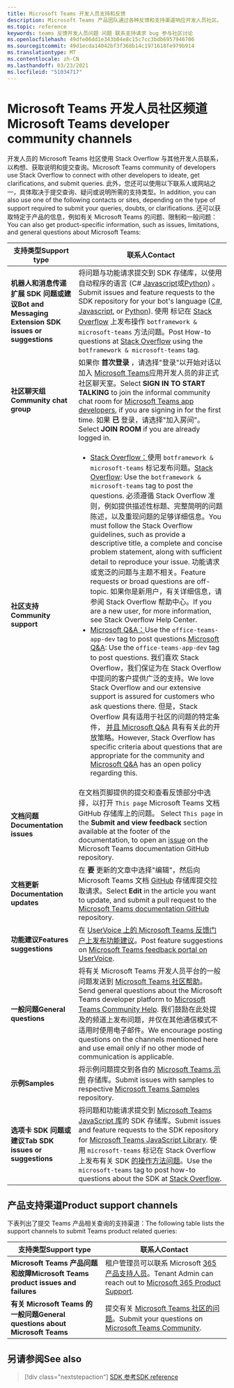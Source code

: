 ```yaml
---
title: Microsoft Teams 开发人员支持和反馈
description: Microsoft Teams 产品团队通过各种反馈和支持渠道响应开发人员社区。
ms.topic: reference
keywords: teams 反馈开发人员问题 问题 联系支持请求 bug 参与社区讨论
ms.openlocfilehash: 49dfe06dd1e343b04e8c15c7cc3bdb6957946706
ms.sourcegitcommit: 49d1ecda14042bf3f368b14c1971618fe979b914
ms.translationtype: MT
ms.contentlocale: zh-CN
ms.lasthandoff: 03/23/2021
ms.locfileid: "51034717"
---
```

# <a name="microsoft-teams-developer-community-channels"></a><span data-ttu-id="7350e-104">Microsoft Teams 开发人员社区频道</span><span class="sxs-lookup"><span data-stu-id="7350e-104">Microsoft Teams developer community channels</span></span>

<span data-ttu-id="7350e-105">开发人员的 Microsoft Teams 社区使用 Stack Overflow 与其他开发人员联系，以构想、获取说明和提交查询。</span><span class="sxs-lookup"><span data-stu-id="7350e-105">Microsoft Teams community of developers use Stack Overflow to connect with other developers to ideate, get clarifications, and submit queries.</span></span> <span data-ttu-id="7350e-106">此外，您还可以使用以下联系人或网站之一，具体取决于提交查询、疑问或说明所需的支持类型。</span><span class="sxs-lookup"><span data-stu-id="7350e-106">In addition, you can also use one of the following contacts or sites, depending on the type of support required to submit your queries, doubts, or clarifications.</span></span> <span data-ttu-id="7350e-107">还可以获取特定于产品的信息，例如有关 Microsoft Teams 的问题、限制和一般问题：</span><span class="sxs-lookup"><span data-stu-id="7350e-107">You can also get product-specific information, such as issues, limitations, and general questions about Microsoft Teams:</span></span>

|            <span data-ttu-id="7350e-108">**支持类型**</span><span class="sxs-lookup"><span data-stu-id="7350e-108">**Support type**</span></span>            |               <span data-ttu-id="7350e-109">**联系人**</span><span class="sxs-lookup"><span data-stu-id="7350e-109">**Contact**</span></span>                                                                                  |
|-----------------------------------------------------|---------------------------------------------------------------------------------------------------------------------------------------------------------------------------------------------------------------------------------------------------------------------------------------------------------------------------------------------------------------------------------------------------------------------------------------------------------------------------------------------------|
|         <span data-ttu-id="7350e-110">**机器人和消息传递扩展 SDK 问题或建议**</span><span class="sxs-lookup"><span data-stu-id="7350e-110">**Bot and Messaging Extension SDK issues or suggestions**</span></span>         | <span data-ttu-id="7350e-111">将问题与功能请求提交到 SDK 存储库，以使用自动程序的语言 (C# [](https://github.com/Microsoft/botbuilder-dotnet/) [Javascript](https://github.com/Microsoft/botbuilder-js)或[Python](https://github.com/Microsoft/botbuilder-python)) 。</span><span class="sxs-lookup"><span data-stu-id="7350e-111">Submit issues and feature requests to the SDK repository for your bot's language ([C#](https://github.com/Microsoft/botbuilder-dotnet/), [Javascript](https://github.com/Microsoft/botbuilder-js), or [Python](https://github.com/Microsoft/botbuilder-python)).</span></span> <span data-ttu-id="7350e-112">使用 标记在 [Stack Overflow](https://stackoverflow.com/questions/tagged/botframework%20microsoft-teams) 上发布操作 `botframework & microsoft-teams` 方法问题。</span><span class="sxs-lookup"><span data-stu-id="7350e-112">Post How-to questions at [Stack Overflow](https://stackoverflow.com/questions/tagged/botframework%20microsoft-teams) using the `botframework & microsoft-teams` tag.</span></span>   |
|         <span data-ttu-id="7350e-113">**社区聊天组**</span><span class="sxs-lookup"><span data-stu-id="7350e-113">**Community chat group**</span></span>         |  <span data-ttu-id="7350e-114">如果你 **首次登录** ，请选择"登录"以开始对话以加入 [Microsoft Teams](https://gitter.im/OfficeDev/MicrosoftTeamsAppDev)应用开发人员的非正式社区聊天室。</span><span class="sxs-lookup"><span data-stu-id="7350e-114">Select **SIGN IN TO START TALKING** to join the informal community chat room for [Microsoft Teams app developers](https://gitter.im/OfficeDev/MicrosoftTeamsAppDev), if you are signing in for the first time.</span></span> <span data-ttu-id="7350e-115">如果 **已** 登录，请选择"加入房间"。</span><span class="sxs-lookup"><span data-stu-id="7350e-115">Select **JOIN ROOM** if you are already logged in.</span></span>      |
|            <span data-ttu-id="7350e-116">**社区支持**</span><span class="sxs-lookup"><span data-stu-id="7350e-116">**Community support**</span></span>             |     <ul><li> <span data-ttu-id="7350e-117">[Stack Overflow：](https://stackoverflow.com/questions/tagged/microsoft-teams)使用 `botframework & microsoft-teams` 标记发布问题。</span><span class="sxs-lookup"><span data-stu-id="7350e-117">[Stack Overflow](https://stackoverflow.com/questions/tagged/microsoft-teams): Use the `botframework & microsoft-teams` tag to post the questions.</span></span> <span data-ttu-id="7350e-118">必须遵循 Stack Overflow 准则，例如提供描述性标题、完整简明的问题陈述，以及重现问题的足够详细信息。</span><span class="sxs-lookup"><span data-stu-id="7350e-118">You must follow the Stack Overflow guidelines, such as provide a descriptive title, a complete and concise problem statement, along with sufficient detail to reproduce your issue.</span></span> <span data-ttu-id="7350e-119">功能请求或宽泛的问题与主题不相关。</span><span class="sxs-lookup"><span data-stu-id="7350e-119">Feature requests or broad questions are off-topic.</span></span> <span data-ttu-id="7350e-120">如果你是新用户，有关详细信息，请参阅 Stack Overflow 帮助中心。</span><span class="sxs-lookup"><span data-stu-id="7350e-120">If you are a new user, for more information, see Stack Overflow Help Center.</span></span> </li>                                                                                                                                                                       <li>  <span data-ttu-id="7350e-121">[Microsoft Q&A：](/answers/topics/office-teams-app-dev.html)Use the `office-teams-app-dev` tag to post questions.</span><span class="sxs-lookup"><span data-stu-id="7350e-121">[Microsoft Q&A](/answers/topics/office-teams-app-dev.html): Use the `office-teams-app-dev` tag to post questions.</span></span> <span data-ttu-id="7350e-122">我们喜欢 Stack Overflow，我们保证为在 Stack Overflow 中提问的客户提供广泛的支持。</span><span class="sxs-lookup"><span data-stu-id="7350e-122">We love Stack Overflow and our extensive support is assured for customers who ask questions there.</span></span> <span data-ttu-id="7350e-123">但是，Stack Overflow 具有适用于社区的问题的特定条件， [并且 Microsoft Q&A](/answers/topics/office-teams-app-dev.html) 具有有关此的开放策略。</span><span class="sxs-lookup"><span data-stu-id="7350e-123">However, Stack Overflow has specific criteria about questions that are appropriate for the community and [Microsoft Q&A](/answers/topics/office-teams-app-dev.html) has an open policy regarding this.</span></span>  </li> </ul>                                                                                            |
|  <span data-ttu-id="7350e-124">**文档问题**</span><span class="sxs-lookup"><span data-stu-id="7350e-124">**Documentation issues**</span></span>  |        <span data-ttu-id="7350e-125">在文档页脚提供的提交和查看反馈部分中选择，以打开 `This page` Microsoft Teams 文档[](https://github.com/MicrosoftDocs/msteams-docs/issues)GitHub 存储库上的问题。 </span><span class="sxs-lookup"><span data-stu-id="7350e-125">Select `This page` in the **Submit and view feedback** section available at the footer of the documentation, to open an [issue](https://github.com/MicrosoftDocs/msteams-docs/issues) on the Microsoft Teams documentation GitHub repository.</span></span>                                                                                                                                                                                            |
|  <span data-ttu-id="7350e-126">**文档更新**</span><span class="sxs-lookup"><span data-stu-id="7350e-126">**Documentation updates**</span></span>           |     <span data-ttu-id="7350e-127">在 **要** 更新的文章中选择"编辑"，然后向 Microsoft Teams 文档 [GitHub](https://github.com/MicrosoftDocs/msteams-docs) 存储库提交拉取请求。</span><span class="sxs-lookup"><span data-stu-id="7350e-127">Select **Edit** in the article you want to update, and submit a pull request to the [Microsoft Teams documentation GitHub](https://github.com/MicrosoftDocs/msteams-docs) repository.</span></span>                                                                                                                                                           |
|       <span data-ttu-id="7350e-128">**功能建议**</span><span class="sxs-lookup"><span data-stu-id="7350e-128">**Features suggestions**</span></span>       |                                                                                                                                                                      <span data-ttu-id="7350e-129">在 [UserVoice 上的 Microsoft Teams 反馈门户上发布功能建议](https://microsoftteams.uservoice.com/forums/555103-public-preview/category/182881-developer-platform)。</span><span class="sxs-lookup"><span data-stu-id="7350e-129">Post feature suggestions on [Microsoft Teams feedback portal on UserVoice](https://microsoftteams.uservoice.com/forums/555103-public-preview/category/182881-developer-platform).</span></span>                                                                                                                                                                      |
|       <span data-ttu-id="7350e-130">**一般问题**</span><span class="sxs-lookup"><span data-stu-id="7350e-130">**General questions**</span></span>         |<span data-ttu-id="7350e-131">将有关 Microsoft Teams 开发人员平台的一般问题发送到 [Microsoft Teams 社区帮助](mailto:microsoftteamsdev@microsoft.com)。</span><span class="sxs-lookup"><span data-stu-id="7350e-131">Send general questions about the Microsoft Teams developer platform to [Microsoft Teams Community Help](mailto:microsoftteamsdev@microsoft.com).</span></span> <span data-ttu-id="7350e-132">我们鼓励在此处提及的频道上发布问题，并仅在其他通信模式不适用时使用电子邮件。</span><span class="sxs-lookup"><span data-stu-id="7350e-132">We encourage posting questions on the channels mentioned here and use email only if no other mode of communication is applicable.</span></span>                                                                                                                                                                      |
|        <span data-ttu-id="7350e-133">**示例**</span><span class="sxs-lookup"><span data-stu-id="7350e-133">**Samples**</span></span>         | <span data-ttu-id="7350e-134">将示例问题提交到各自的 [Microsoft Teams 示例](/microsoftteams/platform/tutorials/code-samples) 存储库。</span><span class="sxs-lookup"><span data-stu-id="7350e-134">Submit issues with samples to respective [Microsoft Teams Samples](/microsoftteams/platform/tutorials/code-samples) repository.</span></span>|
|           <span data-ttu-id="7350e-135">**选项卡 SDK 问题或建议**</span><span class="sxs-lookup"><span data-stu-id="7350e-135">**Tab SDK issues or suggestions**</span></span>          |         <span data-ttu-id="7350e-136">将问题和功能请求提交到 [Microsoft Teams JavaScript 库](https://github.com/OfficeDev/microsoft-teams-library-js/issues)的 SDK 存储库。</span><span class="sxs-lookup"><span data-stu-id="7350e-136">Submit issues and feature requests to the SDK repository for [Microsoft Teams JavaScript Library](https://github.com/OfficeDev/microsoft-teams-library-js/issues).</span></span> <span data-ttu-id="7350e-137">使用 `microsoft-teams` 标记在 Stack Overflow 上发布有关 SDK [的操作方法问题](https://stackoverflow.com/questions/tagged/microsoft-teams)。</span><span class="sxs-lookup"><span data-stu-id="7350e-137">Use the `microsoft-teams` tag to post how-to questions about the SDK at [Stack Overflow](https://stackoverflow.com/questions/tagged/microsoft-teams).</span></span>                                                                                                                                                                            |

## <a name="product-support-channels"></a><span data-ttu-id="7350e-138">产品支持渠道</span><span class="sxs-lookup"><span data-stu-id="7350e-138">Product support channels</span></span>
<span data-ttu-id="7350e-139">下表列出了提交 Teams 产品相关查询的支持渠道：</span><span class="sxs-lookup"><span data-stu-id="7350e-139">The following table lists the support channels to submit Teams product related queries:</span></span>

|            <span data-ttu-id="7350e-140">**支持类型**</span><span class="sxs-lookup"><span data-stu-id="7350e-140">**Support type**</span></span>            |               <span data-ttu-id="7350e-141">**联系人**</span><span class="sxs-lookup"><span data-stu-id="7350e-141">**Contact**</span></span>                                                                                  |
|-----------------------------------------------------|---------------------------------------------------------------------------------------------------------------------------------------------------------------------------------------------------------------------------------------------------------------------------------------------------------------------------------------------------------------------------------------------------------------------------------------------------------------------------------------------------|
|         <span data-ttu-id="7350e-142">**Microsoft Teams 产品问题和故障**</span><span class="sxs-lookup"><span data-stu-id="7350e-142">**Microsoft Teams product issues and failures**</span></span>          | <span data-ttu-id="7350e-143">租户管理员可以联系 Microsoft [365 产品支持人员](/microsoft-365/admin/contact-support-for-business-products)。</span><span class="sxs-lookup"><span data-stu-id="7350e-143">Tenant Admin can reach out to [Microsoft 365 Product Support](/microsoft-365/admin/contact-support-for-business-products).</span></span>                                                            |
|        <span data-ttu-id="7350e-144">**有关 Microsoft Teams 的一般问题**</span><span class="sxs-lookup"><span data-stu-id="7350e-144">**General questions about Microsoft Teams**</span></span>        |  <span data-ttu-id="7350e-145">提交有关 [Microsoft Teams 社区的问题](https://answers.microsoft.com/en-us/msteams/forum)。</span><span class="sxs-lookup"><span data-stu-id="7350e-145">Submit your questions on [Microsoft Teams Community](https://answers.microsoft.com/en-us/msteams/forum).</span></span>               |                                                           

## <a name="see-also"></a><span data-ttu-id="7350e-146">另请参阅</span><span class="sxs-lookup"><span data-stu-id="7350e-146">See also</span></span>

> [!div class="nextstepaction"]
> [<span data-ttu-id="7350e-147">SDK 参考</span><span class="sxs-lookup"><span data-stu-id="7350e-147">SDK reference</span></span>](https://docs.microsoft.com/javascript/api/overview/msteams-client?view=msteams-client-js-latest&preserve-view=true)
